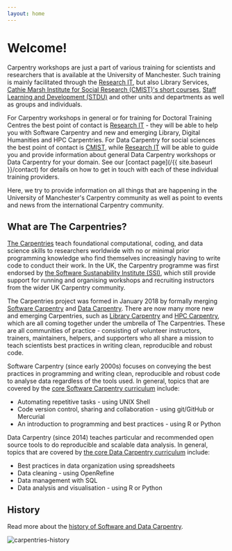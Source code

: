 ```yaml
---
layout: home
---
```


# Welcome!
Carpentry workshops are just a part of various training for scientists and researchers that is available 
at the University of Manchester. Such training is mainly facilitated through the [Research IT](http://www.staffnet.manchester.ac.uk/staff-learning-and-development/academicandresearch/practical-skills-and-knowledge/it-skills/research-computing/research-courses/), but also Library Services, 
[Cathie Marsh Institute for Social Research (CMIST)'s short courses](https://www.cmist.manchester.ac.uk/study/short/), [Staff Learning and Development (STDU)](http://www.staffnet.manchester.ac.uk/staff-learning-and-development/) and other units and departments as well as groups and individuals.

For Carpentry workshops in general or for training for Doctoral Training Centres the best point of contact is [Research IT](http://www.itservices.manchester.ac.uk/research/) - 
they will be able to help you with Software Carpentry and new and emerging Library, Digital Humanities and HPC Carpentries. For Data Carpentry for social sciences the best point of contact is [CMIST](https://www.cmist.manchester.ac.uk/), while [Research IT](http://www.itservices.manchester.ac.uk/research/) will be able to guide 
you and provide information about general Data Carpentry workshops or Data Carpentry for your domain. See our [contact page](/{{ site.baseurl }}/contact) for details on how to get in touch with each of these individual training providers. 

Here, we try to provide information on all things that are happening in the University of Manchester's Carpentry community 
as well as point to events and news from the international Carpentry community.

## What are The Carpentries?
[The Carpentries](https://carpentries.org/) teach foundational computational, coding, and data science skills to researchers worldwide with no or minimal prior 
programming knowledge who find themselves increasingly having to write code to conduct their work. In the UK, the Carpentry programme was first endorsed by 
[the Software Sustanability Institute (SSI)](https://software.ac.uk/), which still provide support for running and organising workshops and recruiting instructors 
from the wider UK Carpentry community. 

The Carpentries project was formed in January 2018 by formally merging [Software Carpentry](https://software-carpentry.org/) and [Data Carpentry](http://www.datacarpentry.org/). 
There are now many more new and emerging Carpentries, such as [Library Carpentry](https://librarycarpentry.github.io/) and [HPC Carpentry](https://hpc-carpentry.github.io/), 
which are all coming together under the umbrella of The Carpentries. These are all communities of practice - consisting of volunteer instructors, trainers, maintainers, helpers, 
and supporters who all share a mission to teach scientists best practices in writing clean, reproducible and robust code.

Software Carpentry (since early 2000s) focuses on conveying the best practices in programming and writing clean, reproducible and robust code to analyse data regardless of the tools used. In general, topics that are covered by the [core Software Carpentry curriculum](https://software-carpentry.org/lessons/) include:

- Automating repetitive tasks - using UNIX Shell
- Code version control, sharing and collaboration - using git/GitHub or Mercurial
- An introduction to programming and best practices - using R or Python 

Data Carpentry (since 2014) teaches particular and recommended open source tools to do reproducible and scalable data analysis. In general, topics that are covered by [the core Data Carpentry curriculum](http://www.datacarpentry.org/lessons/) include:

- Best practices in data organization using spreadsheets
- Data cleaning - using OpenRefine
- Data management with SQL
- Data analysis and visualisation - using R or Python

## History
Read more about the [history of Software and Data Carpentry](https://software-carpentry.org/scf/history/).

![carpentries-history](https://software-carpentry.org/files/2017/SWCDChistory.png "A brief history of Software and Data Carpentry")

